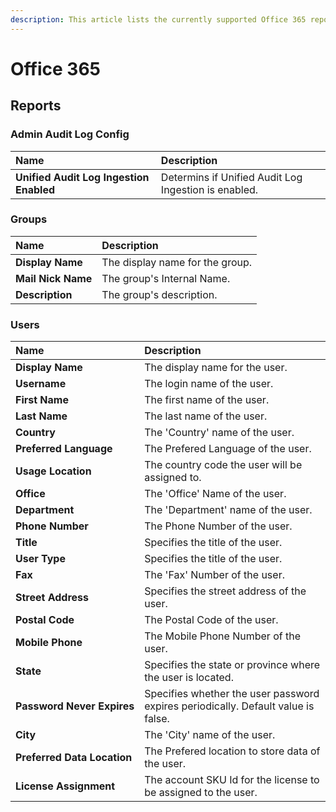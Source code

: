 ```yaml
---
description: This article lists the currently supported Office 365 reports with all of the properties that SysKit Trace loads.
---
```


# Office 365

## Reports

### Admin Audit Log Config

| Name | Description |
| :--- | :--- |
| **Unified Audit Log Ingestion Enabled** | Determins if Unified Audit Log Ingestion is enabled. |

### Groups

| Name | Description |
| :--- | :--- |
| **Display Name** | The display name for the group. |
| **Mail Nick Name** | The group's Internal Name. |
| **Description** | The group's description. |

### Users

| Name | Description |
| :--- | :--- |
| **Display Name** | The display name for the user. |
| **Username** | The login name of the user. |
| **First Name** | The first name of the user. |
| **Last Name** | The last name of the user. |
| **Country** | The 'Country' name of the user. |
| **Preferred Language** | The Prefered Language of the user. |
| **Usage Location** | The country code the user will be assigned to. |
| **Office** | The 'Office' Name of the user. |
| **Department** | The 'Department' name of the user. |
| **Phone Number** | The Phone Number of the user. |
| **Title** | Specifies the title of the user. |
| **User Type** | Specifies the title of the user. |
| **Fax** | The 'Fax' Number of the user. |
| **Street Address** | Specifies the street address of the user. |
| **Postal Code** | The Postal Code of the user. |
| **Mobile Phone** | The Mobile Phone Number of the user. |
| **State** | Specifies the state or province where the user is located. |
| **Password Never Expires** | Specifies whether the user password expires periodically. Default value is false. |
| **City** | The 'City' name of the user. |
| **Preferred Data Location** | The Prefered location to store data of the user. |
| **License Assignment** | The account SKU Id for the license to be assigned to the user. |

